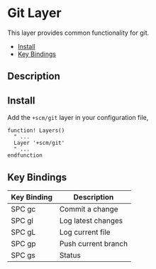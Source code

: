# Git Layer

This layer provides common functionality for git.

- [Install](#install)
- [Key Bindings](#key-bindings)

## Description

## Install

Add the `+scm/git` layer in your configuration file,

```viml
function! Layers()
  " ...
  Layer '+scm/git'
  " ...
endfunction
```

## Key Bindings

Key Binding | Description
----------- | -------------------
SPC gc      | Commit a change
SPC gl      | Log latest changes
SPC gL      | Log current file
SPC gp      | Push current branch
SPC gs      | Status
